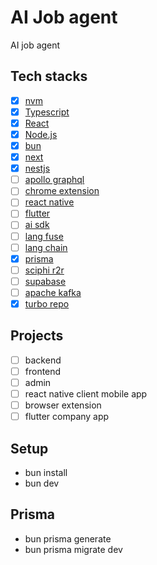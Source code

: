 # AI Job agent

AI job agent

## Tech stacks

- [x] [nvm](https://github.com/nvm-sh/nvm)
- [x] [Typescript](https://www.typescriptlang.org)
- [x] [React](https://react.dev)
- [x] [Node.js](https://nodejs.org/en)
- [x] [bun](https://bun.sh)
- [x] [next](https://nextjs.org)
- [x] [nestjs](https://nestjs.com)
- [ ] [apollo graphql](https://www.apollographql.com)
- [ ] [chrome extension](https://developer.chrome.com/docs/extensions)
- [ ] [react native](https://reactnative.dev)
- [ ] [flutter](https://flutter.dev)
- [ ] [ai sdk](https://ai-sdk.dev)
- [ ] [lang fuse](https://langfuse.com)
- [ ] [lang chain](https://www.langchain.com)
- [x] [prisma](https://www.prisma.io)
- [ ] [sciphi r2r](https://r2r-docs.sciphi.ai/introduction)
- [ ] [supabase](https://supabase.com)
- [ ] [apache kafka](https://kafka.apache.org)
- [x] [turbo repo](https://turborepo.com)

## Projects

- [ ] backend
- [ ] frontend
- [ ] admin
- [ ] react native client mobile app
- [ ] browser extension
- [ ] flutter company app

## Setup

- bun install
- bun dev

## Prisma

- bun prisma generate
- bun prisma migrate dev
